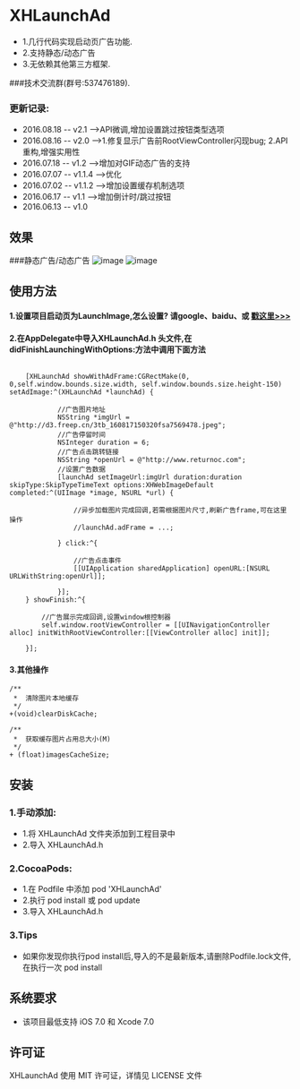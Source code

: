 ﻿# XHLaunchAd
* 1.几行代码实现启动页广告功能.
* 2.支持静态/动态广告
* 3.无依赖其他第三方框架.

###技术交流群(群号:537476189).

### 更新记录:
*    2016.08.18 -- v2.1   -->API微调,增加设置跳过按钮类型选项<br>
*    2016.08.16 -- v2.0   -->1.修复显示广告前RootViewController闪现bug; 2.API重构,增强实用性<br>
*    2016.07.18 -- v1.2   -->增加对GIF动态广告的支持<br>
*    2016.07.07 -- v1.1.4 -->优化<br>
*    2016.07.02 -- v1.1.2 -->增加设置缓存机制选项<br>
*    2016.06.17 -- v1.1   -->增加倒计时/跳过按钮<br>
*    2016.06.13 -- v1.0

## 效果
###静态广告/动态广告
![image](http://d3.freep.cn/3tb_160817175652bd5i569478.gif) ![image](http://d2.freep.cn/3tb_160817175653qt2h569478.gif)

## 使用方法
#### 1.设置项目启动页为LaunchImage,怎么设置? 请google、baidu、或 [戳这里>>>](https://github.com/CoderZhuXH/XHLaunchAd/blob/master/LaunchImage-set.md)
#### 2.在AppDelegate中导入XHLaunchAd.h 头文件,在didFinishLaunchingWithOptions:方法中调用下面方法
```objc

    [XHLaunchAd showWithAdFrame:CGRectMake(0, 0,self.window.bounds.size.width, self.window.bounds.size.height-150) setAdImage:^(XHLaunchAd *launchAd) {
            
            //广告图片地址
            NSString *imgUrl = @"http://d3.freep.cn/3tb_160817150320fsa7569478.jpeg";
            //广告停留时间
            NSInteger duration = 6;
            //广告点击跳转链接
            NSString *openUrl = @"http://www.returnoc.com";
            //设置广告数据
            [launchAd setImageUrl:imgUrl duration:duration skipType:SkipTypeTimeText options:XHWebImageDefault completed:^(UIImage *image, NSURL *url) {
                
                //异步加载图片完成回调,若需根据图片尺寸,刷新广告frame,可在这里操作
                //launchAd.adFrame = ...;
                
            } click:^{
                
                //广告点击事件
                [[UIApplication sharedApplication] openURL:[NSURL URLWithString:openUrl]];
                
            }];
    } showFinish:^{
        
        //广告展示完成回调,设置window根控制器
        self.window.rootViewController = [[UINavigationController alloc] initWithRootViewController:[[ViewController alloc] init]];
        
    }];

```
#### 3.其他操作
```objc
/**
 *  清除图片本地缓存
 */
+(void)clearDiskCache;

/**
 *  获取缓存图片占用总大小(M)
 */
+ (float)imagesCacheSize;
```
##  安装
### 1.手动添加:<br>
*   1.将 XHLaunchAd 文件夹添加到工程目录中<br>
*   2.导入 XHLaunchAd.h

### 2.CocoaPods:<br>
*   1.在 Podfile 中添加 pod 'XHLaunchAd'<br>
*   2.执行 pod install 或 pod update<br>
*   3.导入 XHLaunchAd.h

### 3.Tips
*   如果你发现你执行pod install后,导入的不是最新版本,请删除Podfile.lock文件,在执行一次 pod install

##  系统要求
*   该项目最低支持 iOS 7.0 和 Xcode 7.0

##  许可证
XHLaunchAd 使用 MIT 许可证，详情见 LICENSE 文件